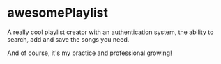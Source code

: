 # awesomePlaylist

A really cool playlist creator with an authentication system, the ability to search, add and save the songs you need. 

And of course, it's my practice and professional growing!
